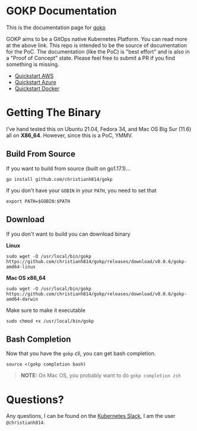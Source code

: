 # GOKP Documentation
This is the documentation page for [gokp](https://github.com/christianh814/gokp)

GOKP aims to be a GitOps native Kubernetes Platform. You can read more at the above link. This repo is intended to be the source of documentation for the PoC. The documentation (like the PoC) is "best effort" and is also in a "Proof of Concept" state. Please feel free to submit a PR if you find something is missing.

* [Quickstart AWS](docs/aws-quickstart.md)
* [Quickstart Azure](docs/azure-quickstart.md)
* [Quickstart Docker](docs/docker-quickstart.md)

# Getting The Binary

I've hand tested this on Ubuntu 21.04, Fedora 34, and Mac OS Big
Sur (11.6) all on **X86_64**. However, since this is a PoC, YMMV.

## Build From Source

If you want to build from source (built on go1.17.1)...

```shell
go install github.com/christianh814/gokp
```

If you don't have your `GOBIN` in your `PATH`, you need to set that

```shell
export PATH=$GOBIN:$PATH
```

## Download

If you don't want to build you can download binary

**Linux**

```
sudo wget -O /usr/local/bin/gokp https://github.com/christianh814/gokp/releases/download/v0.0.6/gokp-amd64-linux
```

**Mac OS x86_64**
```
sudo wget -O /usr/local/bin/gokp https://github.com/christianh814/gokp/releases/download/v0.0.6/gokp-amd64-darwin
```

Make sure to make it executable

```
sudo chmod +x /usr/local/bin/gokp
```

## Bash Completion

Now that you have the `gokp` cli, you can get bash completion.

```shell
source <(gokp completion bash)
```

> **NOTE:** On Mac OS, you probably want to do `gokp completion zsh`

# Questions?

Any questions, I can be found on the [Kubernetes Slack](https://slack.k8s.io/), I am the user `@christianh814`.

